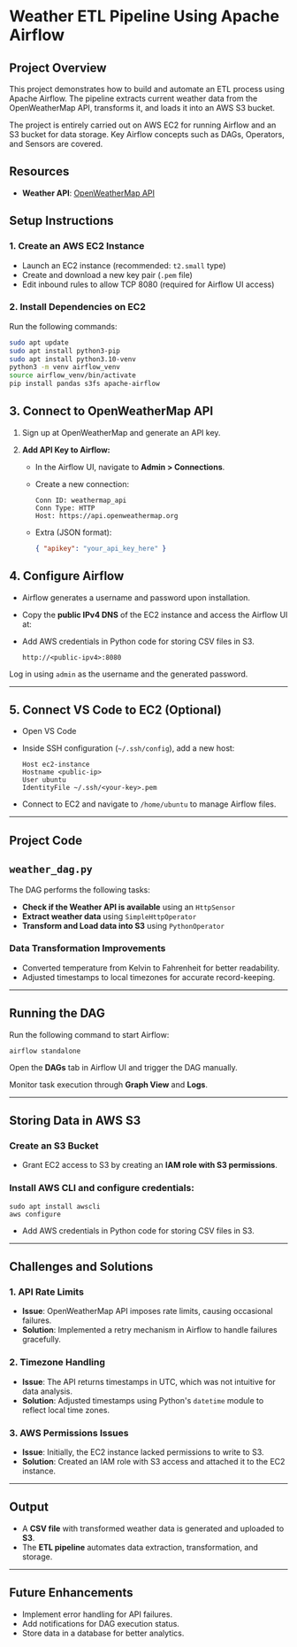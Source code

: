# Weather ETL Pipeline Using Apache Airflow

## Project Overview

This project demonstrates how to build and automate an ETL process using Apache Airflow. The pipeline extracts current weather data from the OpenWeatherMap API, transforms it, and loads it into an AWS S3 bucket.

The project is entirely carried out on AWS EC2 for running Airflow and an S3 bucket for data storage. Key Airflow concepts such as DAGs, Operators, and Sensors are covered.

## Resources
 
- **Weather API**: [OpenWeatherMap API](https://openweathermap.org/api)   

## Setup Instructions

### 1. Create an AWS EC2 Instance
- Launch an EC2 instance (recommended: `t2.small` type)
- Create and download a new key pair (`.pem` file)
- Edit inbound rules to allow TCP 8080 (required for Airflow UI access)

### 2. Install Dependencies on EC2
Run the following commands:
```sh
sudo apt update
sudo apt install python3-pip
sudo apt install python3.10-venv
python3 -m venv airflow_venv
source airflow_venv/bin/activate
pip install pandas s3fs apache-airflow
```

## 3. Connect to OpenWeatherMap API

1. Sign up at OpenWeatherMap and generate an API key.

2. **Add API Key to Airflow:**
   - In the Airflow UI, navigate to **Admin > Connections**.
   - Create a new connection:

     ```
     Conn ID: weathermap_api
     Conn Type: HTTP
     Host: https://api.openweathermap.org
     ```

   - Extra (JSON format):

     ```json
     { "apikey": "your_api_key_here" }
     ```

## 4. Configure Airflow

- Airflow generates a username and password upon installation.
- Copy the **public IPv4 DNS** of the EC2 instance and access the Airflow UI at:


- Add AWS credentials in Python code for storing CSV files in S3.

     ```
     http://<public-ipv4>:8080
     ```
  
Log in using `admin` as the username and the generated password.

---

## 5. Connect VS Code to EC2 (Optional)

- Open VS Code

- Inside SSH configuration (`~/.ssh/config`), add a new host:

    ```
    Host ec2-instance
    Hostname <public-ip>
    User ubuntu
    IdentityFile ~/.ssh/<your-key>.pem
    ```


- Connect to EC2 and navigate to `/home/ubuntu` to manage Airflow files.

---

## Project Code

## `weather_dag.py`

The DAG performs the following tasks:

- **Check if the Weather API is available** using an `HttpSensor`
- **Extract weather data** using `SimpleHttpOperator`
- **Transform and Load data into S3** using `PythonOperator`

### Data Transformation Improvements

- Converted temperature from Kelvin to Fahrenheit for better readability.
- Adjusted timestamps to local timezones for accurate record-keeping.

---

## Running the DAG

Run the following command to start Airflow:

```
airflow standalone
```

Open the **DAGs** tab in Airflow UI and trigger the DAG manually.

Monitor task execution through **Graph View** and **Logs**.

---

## Storing Data in AWS S3

### Create an S3 Bucket

- Grant EC2 access to S3 by creating an **IAM role with S3 permissions**.

### Install AWS CLI and configure credentials:

```
sudo apt install awscli
aws configure
```

- Add AWS credentials in Python code for storing CSV files in S3. 


---

## Challenges and Solutions

### 1. API Rate Limits

- **Issue**: OpenWeatherMap API imposes rate limits, causing occasional failures.
- **Solution**: Implemented a retry mechanism in Airflow to handle failures gracefully.

### 2. Timezone Handling

- **Issue**: The API returns timestamps in UTC, which was not intuitive for data analysis.
- **Solution**: Adjusted timestamps using Python's `datetime` module to reflect local time zones.

### 3. AWS Permissions Issues

- **Issue**: Initially, the EC2 instance lacked permissions to write to S3.
- **Solution**: Created an IAM role with S3 access and attached it to the EC2 instance.

---

## Output

- A **CSV file** with transformed weather data is generated and uploaded to **S3**.
- The **ETL pipeline** automates data extraction, transformation, and storage.

---

## Future Enhancements

- Implement error handling for API failures.
- Add notifications for DAG execution status.
- Store data in a database for better analytics.

